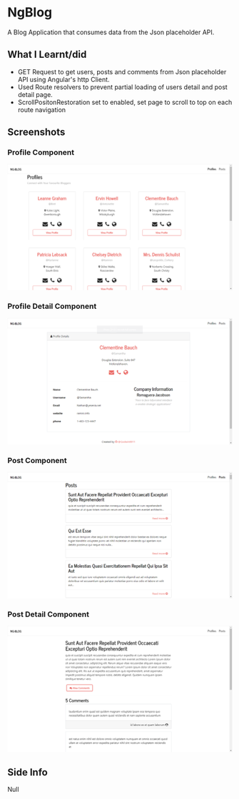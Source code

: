 # NgBlog

A Blog Application that consumes data from the Json placeholder API.

## What I Learnt/did

* GET Request to get users, posts and comments from Json placeholder API using Angular's http Client.
* Used Route resolvers to prevent partial loading of users detail and post detail page.
* ScrollPositonRestoration set to enabled, set page to scroll to top on each route navigation

## Screenshots
### Profile Component
<img src="./screenshots/profiles.png">

### Profile Detail Component
<img src="./screenshots/profiledetail.png">

### Post Component
<img src="./screenshots/bloglist.png">

### Post Detail Component
<img src="./screenshots/blogpost.png">

## Side Info

Null


